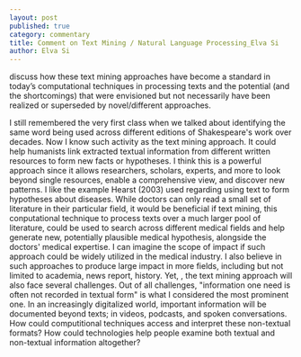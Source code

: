 ```yaml
---
layout: post
published: true
category: commentary
title: Comment on Text Mining / Natural Language Processing_Elva Si
author: Elva Si
---
```

discuss how these text mining approaches have become a standard in today’s computational techniques in processing texts and the potential (and the shortcomings) that were envisioned but not necessarily have been realized or superseded by novel/different approaches.

I still remembered the very first class when we talked about identifying the same word being used across different editions of Shakespeare's work over decades. Now I know such activity as the text mining approach. It could help humanists link extracted textual information from different written resources to form new facts or hypotheses. I think this is a powerful approach since it allows researchers, scholars, experts, and more to look beyond single resources, enable a comprehensive view, and discover new patterns. I like the example Hearst (2003) used regarding using text to form hypotheses about diseases. While doctors can only read a small set of literature in their particular field, it would be beneficial if text mining, this conputational technique to process texts over a much larger pool of literature, could be used to search across different medical fields and help generate new, potentially plausible medical hypothesis, alongside the doctors' medical expertise. I can imagine the scope of impact if such approach could be widely utilized in the medical industry. I also believe in such approaches to produce large impact in more fields, including but not limited to academia, news report, history. Yet, , the text mining approach will also face several challenges. Out of all challenges, "information one need is often not recorded in textual form" is what I considered the most prominent one. In an increasingly digitalized world, important information will be documented beyond texts; in videos, podcasts, and spoken conversations. How could computitional techniques access and interpret these non-textual formats? How could technologies help people examine both textual and non-textual information altogether?  
